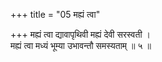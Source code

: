 +++
title = "05 मह्यं त्वा"

+++
मह्यं त्वा द्यावापृथिवी मह्यं देवी सरस्वती ।  
मह्यं त्वा मध्यं भूम्या उभावन्तौ समस्यताम् ॥ ५ ॥
